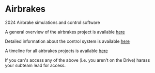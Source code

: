 # Airbrakes
2024 Airbrake simulations and control software

A general overview of the airbrakes project is available [here](https://docs.google.com/document/d/1g8E0XRwUqFtajf2PTMxZg48wKU361QyJlcGpgoTy7NM/edit)

Detailed information about the control system is available [here](https://docs.google.com/document/d/1ZOwV0JtsS2lfDAzhlLoypUQYCHBVaG5JhUI0HWpyd4c/edit)

A timeline for all airbrakes projects is available [here](https://docs.google.com/spreadsheets/d/1yrRCH4vebvrrPBrgjtCP7KK3ymbRddPD5F0F_Y44o-U/edit#gid=0)

If you can's access any of the above (i.e. you aren't on the Drive) harass your subteam lead for access.
